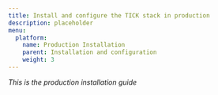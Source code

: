 ```yaml
---
title: Install and configure the TICK stack in production
description: placeholder
menu:
  platform:
    name: Production Installation
    parent: Installation and configuration
    weight: 3
---
```


_This is the production installation guide_

